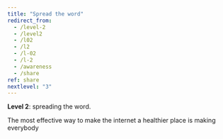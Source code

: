 ```yaml
---
title: "Spread the word"
redirect_from:
  - /level-2
  - /level2
  - /l02
  - /l2
  - /l-02
  - /l-2
  - /awareness
  - /share
ref: share
nextlevel: "3"
---
```

**Level 2**: spreading the word.

The most effective way to make the internet a healthier place is making everybody 
